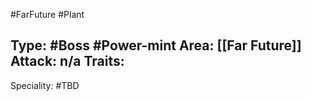 #FarFuture #Plant 

Type: #Boss #Power-mint
Area: [[Far Future]]
Attack: n/a
Traits:
- 

Speciality: #TBD